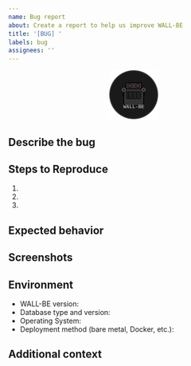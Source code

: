 ```yaml
---
name: Bug report
about: Create a report to help us improve WALL-BE
title: '[BUG] '
labels: bug
assignees: ''
---
```


<p align="center">
  <img src="https://raw.githubusercontent.com/MushroomSquad/wall-be/master/logo-small.svg" alt="WALL-BE Logo" width="100">
</p>

## Describe the bug
<!-- A clear and concise description of what the bug is -->

## Steps to Reproduce
<!-- Detailed steps to reproduce the behavior -->
1. 
2. 
3. 

## Expected behavior
<!-- A clear and concise description of what you expected to happen -->

## Screenshots
<!-- If applicable, add screenshots to help explain your problem -->

## Environment
- WALL-BE version:
- Database type and version:
- Operating System:
- Deployment method (bare metal, Docker, etc.):

## Additional context
<!-- Add any other context about the problem here --> 
